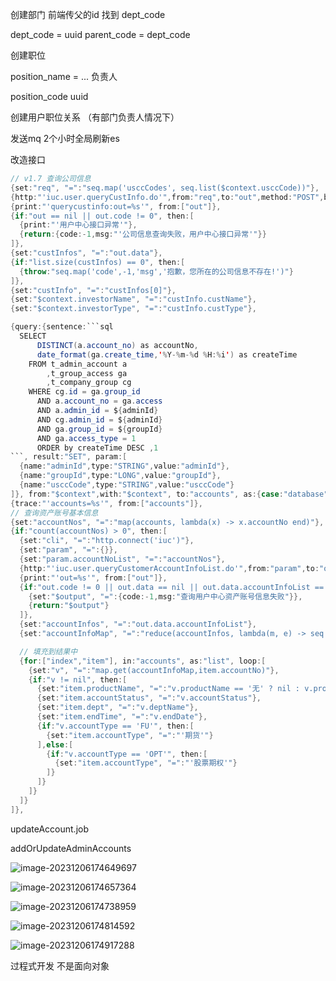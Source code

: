 


创建部门
前端传父的id  找到 dept_code

dept_code = uuid
parent_code = dept_code


创建职位

position_name  =    ... 负责人

position_code   uuid 


创建用户职位关系 （有部门负责人情况下）



发送mq   2个小时全局刷新es

改造接口





```java
// v1.7 查询公司信息
{set:"req", "=":"seq.map('usccCodes', seq.list($context.usccCode))"},
{http:"'iuc.user.queryCustInfo.do'",from:"req",to:"out",method:"POST",by:"cli"},
{print:"'querycustinfo:out=%s'", from:["out"]},
{if:"out == nil || out.code != 0", then:[
  {print:"'用户中心接口异常'"},
  {return:{code:-1,msg:"'公司信息查询失败，用户中心接口异常'"}}
]},
{set:"custInfos", "=":"out.data"},
{if:"list.size(custInfos) == 0", then:[
  {throw:"seq.map('code',-1,'msg','抱歉，您所在的公司信息不存在!')"}
]},
{set:"custInfo", "=":"custInfos[0]"},
{set:"$context.investorName", "=":"custInfo.custName"},
{set:"$context.investorType", "=":"custInfo.custType"},
```



```java
{query:{sentence:```sql
  SELECT 
      DISTINCT(a.account_no) as accountNo,
      date_format(ga.create_time,'%Y-%m-%d %H:%i') as createTime
    FROM t_admin_account a
        ,t_group_access ga
        ,t_company_group cg   
    WHERE cg.id = ga.group_id 
      AND a.account_no = ga.access
      AND a.admin_id = ${adminId} 
      AND cg.admin_id = ${adminId}
      AND ga.group_id = ${groupId}  
      AND ga.access_type = 1 
      ORDER by createTime DESC ,1 
```, result:"SET", param:[
  {name:"adminId",type:"STRING",value:"adminId"},
  {name:"groupId",type:"LONG",value:"groupId"},
  {name:"usccCode",type:"STRING",value:"usccCode"}
]}, from:"$context",with:"$context", to:"accounts", as:{case:"database"}, by:"conn"},
{trace:"'accounts=%s'", from:["accounts"]},
// 查询资产账号基本信息
{set:"accountNos", "=":"map(accounts, lambda(x) -> x.accountNo end)"},
{if:"count(accountNos) > 0", then:[
  {set:"cli", "=":"http.connect('iuc')"},
  {set:"param", "=":{}},
  {set:"param.accountNoList", "=":"accountNos"},
  {http:"'iuc.user.queryCustomerAccountInfoList.do'",from:"param",to:"out",by:"cli"},
  {print:"'out=%s'", from:["out"]},
  {if:"out.code != 0 || out.data == nil || out.data.accountInfoList == nil", then:[
    {set:"$output", "=":{code:-1,msg:"查询用户中心资产账号信息失败"}},
    {return:"$output"}
  ]},
  {set:"accountInfos", "=":"out.data.accountInfoList"},
  {set:"accountInfoMap", "=":"reduce(accountInfos, lambda(m, e) -> seq.add(m, e.accountNo, e) end, seq.map())"},

  // 填充到结果中
  {for:["index","item"], in:"accounts", as:"list", loop:[
    {set:"v", "=":"map.get(accountInfoMap,item.accountNo)"},
    {if:"v != nil", then:[
      {set:"item.productName", "=":"v.productName == '无' ? nil : v.productName"},
      {set:"item.accountStatus", "=":"v.accountStatus"},
      {set:"item.dept", "=":"v.deptName"},
      {set:"item.endTime", "=":"v.endDate"},
      {if:"v.accountType == 'FU'", then:[
        {set:"item.accountType", "=":"'期货'"}
      ],else:[
        {if:"v.accountType == 'OPT'", then:[
          {set:"item.accountType", "=":"'股票期权'"}
        ]}
      ]}
    ]}
  ]}
]},
```











updateAccount.job

addOrUpdateAdminAccounts























![image-20231206174649697](C:\Users\Admin\AppData\Roaming\Typora\typora-user-images\image-20231206174649697.png)

![image-20231206174657364](C:\Users\Admin\AppData\Roaming\Typora\typora-user-images\image-20231206174657364.png)

![image-20231206174738959](C:\Users\Admin\AppData\Roaming\Typora\typora-user-images\image-20231206174738959.png)

![image-20231206174814592](C:\Users\Admin\AppData\Roaming\Typora\typora-user-images\image-20231206174814592.png)

![image-20231206174917288](C:\Users\Admin\AppData\Roaming\Typora\typora-user-images\image-20231206174917288.png)

过程式开发  不是面向对象